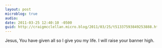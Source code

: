 ```yaml
---
layout: post
microblog: true
audio: 
date: 2011-03-25 12:40:10 -0500
guid: http://craigmcclellan.micro.blog/2011/03/25/t51337593849253888.html
---
```

Jesus, You have given all so I give you my life. I will raise your banner high.

